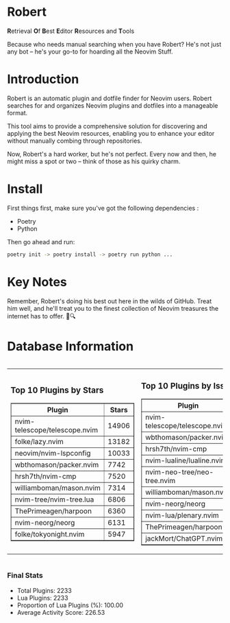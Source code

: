 # Robert

**R**etrieval
**O**f
**B**est
**E**ditor
**R**esources and
**T**ools

Because who needs manual searching when you have Robert?
He's not just any bot – he's your go-to for hoarding all the Neovim Stuff.

# Introduction
Robert is an automatic plugin and dotfile finder for Neovim users. Robert searches for and organizes Neovim plugins and dotfiles into a manageable format.

This tool aims to provide a comprehensive solution for discovering and applying the best Neovim resources, enabling you to enhance your editor without manually combing through repositories.

Now, Robert's a hard worker, but he's not perfect. Every now and then, he might miss a spot or two – think of those as his quirky charm. 

# Install
 First things first, make sure you've got the following dependencies :
  - Poetry 
  - Python 

Then go ahead and run:

```bash
poetry init -> poetry install -> poetry run python ...
```
# Key Notes

Remember, Robert's doing his best out here in the wilds of GitHub. Treat him well, and he'll treat you to the finest collection of Neovim treasures the internet has to offer. 🎩🔍


# Database Information

<div style='display:flex;flex-direction:row;justify-content:space-between;'><table><tr><td><h3>Top 10 Plugins by Stars</h3><table border="1"><tr><th>Plugin</th><th>Stars</th></tr><tr><td>nvim-telescope/telescope.nvim</td><td>14906</td></tr><tr><td>folke/lazy.nvim</td><td>13182</td></tr><tr><td>neovim/nvim-lspconfig</td><td>10033</td></tr><tr><td>wbthomason/packer.nvim</td><td>7742</td></tr><tr><td>hrsh7th/nvim-cmp</td><td>7520</td></tr><tr><td>williamboman/mason.nvim</td><td>7314</td></tr><tr><td>nvim-tree/nvim-tree.lua</td><td>6806</td></tr><tr><td>ThePrimeagen/harpoon</td><td>6360</td></tr><tr><td>nvim-neorg/neorg</td><td>6131</td></tr><tr><td>folke/tokyonight.nvim</td><td>5947</td></tr></table></td><td><h3>Top 10 Plugins by Issues</h3><table border="1"><tr><th>Plugin</th><th>Issues</th></tr><tr><td>nvim-telescope/telescope.nvim</td><td>337</td></tr><tr><td>wbthomason/packer.nvim</td><td>306</td></tr><tr><td>hrsh7th/nvim-cmp</td><td>256</td></tr><tr><td>nvim-lualine/lualine.nvim</td><td>209</td></tr><tr><td>nvim-neo-tree/neo-tree.nvim</td><td>204</td></tr><tr><td>williamboman/mason.nvim</td><td>173</td></tr><tr><td>nvim-neorg/neorg</td><td>169</td></tr><tr><td>nvim-lua/plenary.nvim</td><td>132</td></tr><tr><td>ThePrimeagen/harpoon</td><td>114</td></tr><tr><td>jackMort/ChatGPT.nvim</td><td>106</td></tr></table></td><td><h3>Top 10 Plugins by Forks</h3><table border="1"><tr><th>Plugin</th><th>Forks</th></tr><tr><td>neovim/nvim-lspconfig</td><td>2038</td></tr><tr><td>nvim-telescope/telescope.nvim</td><td>815</td></tr><tr><td>nvim-tree/nvim-tree.lua</td><td>604</td></tr><tr><td>nvim-lualine/lualine.nvim</td><td>457</td></tr><tr><td>folke/tokyonight.nvim</td><td>393</td></tr><tr><td>hrsh7th/nvim-cmp</td><td>376</td></tr><tr><td>ThePrimeagen/harpoon</td><td>355</td></tr><tr><td>folke/lazy.nvim</td><td>316</td></tr><tr><td>jackMort/ChatGPT.nvim</td><td>307</td></tr><tr><td>nvimdev/lspsaga.nvim</td><td>285</td></tr></table></td></tr></table></div>

### Final Stats
- Total Plugins: 2233
- Lua Plugins: 2233
- Proportion of Lua Plugins (%): 100.00
- Average Activity Score: 226.53

